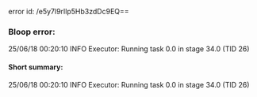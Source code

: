 error id: /e5y7l9rIlp5Hb3zdDc9EQ==
### Bloop error:

25/06/18 00:20:10 INFO Executor: Running task 0.0 in stage 34.0 (TID 26)
#### Short summary: 

25/06/18 00:20:10 INFO Executor: Running task 0.0 in stage 34.0 (TID 26)
